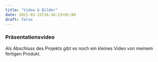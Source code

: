 ```yaml
---
title: "Video & Bilder"
date: 2021-03-15T16:34:23+01:00
draft: false
---
```


### Präsentationsvideo

Als Abschluss des Projekts gibt es noch ein kleines Video von meinem fertigen Produkt.
